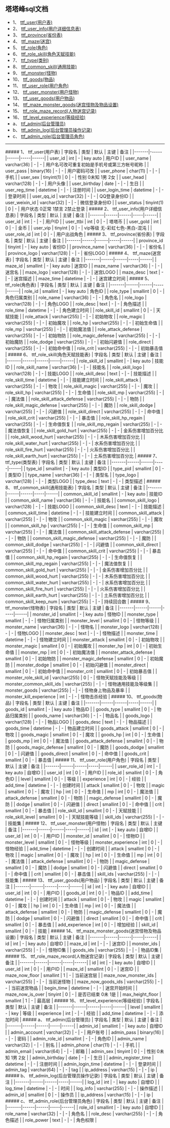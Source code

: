 ## 塔塔峰sql文档


* 1、 [ttf_user(用户表)](#1)
* 2、 [ttf_user_info(用户详细信息表)](#2)
* 3、 [ttf_province(省份表)](#3)
* 4、 [ttf_maze(迷宫)](#4)
* 5、 [ttf_role(角色)](#5)
* 6、 [ttf_role_skill(角色天赋技能)](#6)
* 7、 [ttf_type(类别)](#7)
* 8、 [ttf_common_skill(通用技能)](#8)
* 9、 [ttf_monster(怪物)](#9)
* 10、 [ttf_goods(物品)](#10)
* 11、 [ttf_user_role(用户角色)](#11)
* 12、 [ttf_user_monster(用户怪物)](#12)
* 13、 [ttf_user_goods(用户物品)](#13)
* 14、 [ttf_maze_monster_goods(迷宫怪物及物品设置)](#14)
* 15、 [ttf_role_maze_record(人物迷宫记录)](#15)
* 16、 [ttf_level_experience(等级经验)](#16)
* a、 [ttf_admin(后台管理员)](#a)
* b、 [ttf_admin_log(后台管理员操作记录)](#b)
* c、 [ttf_admin_role(后台管理员角色)](#c)


-----------------
<span id="1"/>
##### 1、 ttf_user(用户表)
| 字段名 | 类型 | 默认 | 主键 | 备注 |
|-------|------|------|-----|------|
| user_id | int | - | key auto | 用户ID |
| user_name | varchar(36) | - | - | 用户名可改可重复初始是手机号或第三方帐号昵称 |
| user_pass | binary(16) | - | - | 用户密码可改 |
| user_phone | char(11) | - | - | 手机 |
| user_sex | tinyint(1) | 0 | - | 性别 0未知 1男 2女 |
| user_head | varchar(128) | - | - | 用户头像 |
| user_birthday | date | - | - | 生日 |
| user_reg_time | datetime | - | - | 注册时间 |
| user_login_time | datetime | - | - | 登录时间 |
| user_qq_id | varchar(32) | - | - | QQ登录身份ID |
| user_weixin_id | varchar(32) | - | - | 微信登录身份ID |
| user_status | tinyint(1) | 0 | - | 用户状态 0正常 1禁言 2禁止登录 |


<span id="2"/>
##### 2、 ttf_user_info(用户详细信息表)
| 字段名 | 类型 | 默认 | 主键 | 备注 |
|-------|------|------|-----|------|
| user_id | int | - | - | 用户ID |
| user_ttbi | int | 0 | - | 塔塔币 |
| user_gold | int | 0 | - | 金币 |
| user_vip | tinyint | 0 | - | vip等级 无-彩虹七色-黑白-混沌 |
| user_role_id | int | 0 | - | 用户出战角色 |


<span id="3"/>
##### 3、 ttf_province(省份表)
| 字段名 | 类型 | 默认 | 主键 | 备注 |
|-------|------|------|-----|------|
| province_id | tinyint | - | key auto | 省份ID |
| province_name | varchar(36) | - | - | 省份名 |
| province_logo | varchar(128) | - | - | 省份LOGO |


<span id="4"/>
##### 4、 ttf_maze(迷宫表)
| 字段名 | 类型 | 默认 | 主键 | 备注 |
|-------|------|------|-----|------|
| maze_id | smallint | - | key auto | 迷宫ID |
| maze_name | varchar(36) | - | - | 迷宫名 |
| maze_logo | varchar(128) | - | - | 迷宫LOGO |
| maze_desc | text | - | - | 迷宫描述 |
| maze_time | datetime | - | - | 迷宫建立时间 |


<span id="5"/>
##### 5、 ttf_role(角色表)
| 字段名 | 类型 | 默认 | 主键 | 备注 |
|-------|------|------|-----|------|
| role_id | smallint | - | key auto | 角色ID |
| role_type | smallint | 0 | - | 角色归属类别 |
| role_name | varchar(36) | - | - | 角色名 |
| role_logo | varchar(128) | - | - | 角色LOGO |
| role_desc | text | - | - | 角色描述 |
| role_time | datetime | - | - | 角色建立时间 |
| role_skill_id | smallint | 0 | - | 天赋技能 |
| role_attack | varchar(255) | - | - | 初始物攻 |
| role_magic | varchar(255) | - | - | 初始魔攻 |
| role_hp | varchar(255) | - | - | 初始生命值 |
| role_mp | varchar(255) | - | - | 初始魔法值 |
| role_attack_defense | varchar(255) | - | - | 初始物防 |
| role_magic_defense | varchar(255) | - | - | 初始魔防 |
| role_dodge | varchar(255) | - | - | 初始闪避值 |
| role_direct | varchar(255) | - | - | 初始命中值 |
| role_crit | varchar(255) | - | - | 初始暴击值 |



<span id="6"/>
##### 6、 ttf_role_skill(角色天赋技能表)
| 字段名 | 类型 | 默认 | 主键 | 备注 |
|-------|------|------|-----|------|
| role_skill_id | smallint | - | key auto | 技能ID |
| role_skill_name | varchar(36) | - | - | 技能名 |
| role_skill_logo | varchar(128) | - | - | 技能LOGO |
| role_skill_desc | text | - | - | 技能描述 |
| role_skill_time | datetime | - | - | 技能建立时间 |
| role_skill_attack | varchar(255) | - | - | 物攻 |
| role_skill_magic | varchar(255) | - | - | 魔攻 |
| role_skill_hp | varchar(255) | - | - | 生命值 |
| role_skill_mp | varchar(255) | - | - | 魔法值 |
| role_skill_attack_defense | varchar(255) | - | - | 物防 |
| role_skill_magic_defense | varchar(255) | - | - | 魔防 |
| role_skill_dodge | varchar(255) | - | - | 闪避值 |
| role_skill_direct | varchar(255) | - | - | 命中值 |
| role_skill_crit | varchar(255) | - | - | 暴击值 |
| role_skill_hp_regain | varchar(255) | - | - | 生命值恢复 |
| role_skill_mp_regain | varchar(255) | - | - | 魔法值恢复 |
| role_skill_gold_hurt | varchar(255) | - | - | 金系伤害增加百分比 |
| role_skill_wood_hurt | varchar(255) | - | - | 木系伤害增加百分比 |
| role_skill_water_hurt | varchar(255) | - | - | 水系伤害增加百分比 |
| role_skill_fire_hurt | varchar(255) | - | - | 火系伤害增加百分比 |
| role_skill_earth_hurt | varchar(255) | - | - | 土系伤害增加百分比 |


<span id="7"/>
##### 7、 ttf_type(类型表)
| 字段名 | 类型 | 默认 | 主键 | 备注 |
|-------|------|------|-----|------|
| type_id | smallint | - | key auto | 类型ID |
| type_pid | smallint | 0 | - | 类型ID |
| type_name | varchar(36) | - | - | 类型名 |
| type_logo | varchar(128) | - | - | 类型LOGO |
| type_desc | text | - | - | 类型描述 |


<span id="8"/>
##### 8、 ttf_common_skill(通用技能表)
| 字段名 | 类型 | 默认 | 主键 | 备注 |
|-------|------|------|-----|------|
| common_skill_id | smallint | - | key auto | 技能ID |
| common_skill_name | varchar(36) | - | - | 技能名 |
| common_skill_logo | varchar(128) | - | - | 技能LOGO |
| common_skill_desc | text | - | - | 技能描述 |
| common_skill_time | datetime | - | - | 技能建立时间 |
| common_skill_attack | varchar(255) | - | - | 物攻 |
| common_skill_magic | varchar(255) | - | - | 魔攻 |
| common_skill_hp | varchar(255) | - | - | 生命值 |
| common_skill_mp | varchar(255) | - | - | 魔法值 |
| common_skill_attack_defense | varchar(255) | - | - | 物防 |
| common_skill_magic_defense | varchar(255) | - | - | 魔防 |
| common_skill_dodge | varchar(255) | - | - | 闪避值 |
| common_skill_direct | varchar(255) | - | - | 命中值 |
| common_skill_crit | varchar(255) | - | - | 暴击值 |
| common_skill_hp_regain | varchar(255) | - | - | 生命值恢复 |
| common_skill_mp_regain | varchar(255) | - | - | 魔法值恢复 |
| common_skill_gold_hurt | varchar(255) | - | - | 金系伤害增加百分比 |
| common_skill_wood_hurt | varchar(255) | - | - | 木系伤害增加百分比 |
| common_skill_water_hurt | varchar(255) | - | - | 水系伤害增加百分比 |
| common_skill_fire_hurt | varchar(255) | - | - | 火系伤害增加百分比 |
| common_skill_earth_hurt | varchar(255) | - | - | 土系伤害增加百分比 |
| common_skill_keep_num | varchar(255) | - | - | 持续回合数 |


<span id="9"/>
##### 9、 ttf_monster(怪物表)
| 字段名 | 类型 | 默认 | 主键 | 备注 |
|-------|------|------|-----|------|
| monster_id | smallint | - | key auto | 怪物ID |
| monster_type | smallint | - | - | 怪物归属类别 |
| monster_level | smallint | 0 | - | 怪物等级 |
| monster_name | varchar(36) | - | - | 怪物名 |
| monster_logo | varchar(128) | - | - | 怪物LOGO |
| monster_desc | text | - | - | 怪物描述 |
| monster_time | datetime | - | - | 怪物建立时间 |
| monster_attack | smallint | 0 | - | 初始物攻 |
| monster_magic | smallint | 0 | - | 初始魔攻 |
| monster_hp | int | 0 | - | 初始生命值 |
| monster_mp | int | 0 | - | 初始魔法值 |
| monster_attack_defense | smallint | 0 | - | 初始物防 |
| monster_magic_defense | smallint | 0 | - | 初始魔防 |
| monster_dodge | smallint | 0 | - | 初始闪避值 |
| monster_direct | smallint | 0 | - | 初始命中值 |
| monster_crit | smallint | 0 | - | 初始暴击值 |
| monster_role_skill_id | varchar(255) | 0 | - | 怪物天赋技能及等级 |
| monster_common_skill_ids | varchar(255) | - | - | 怪物通用技能及等级集 |
| monster_goods | varchar(255) | - | - | 怪物身上物品及暴率 |
| monster_kill_experience | int | - | - | 怪物击杀经验 |


<span id="10"/>
##### 10、 ttf_goods(物品)
| 字段名 | 类型 | 默认 | 主键 | 备注 |
|-------|------|------|-----|------|
| goods_id | smallint | - | key auto | 物品ID |
| goods_type | smallint | 0 | - | 物品归属类别 |
| goods_name | varchar(36) | - | - | 物品名 |
| goods_logo | varchar(128) | - | - | 物品LOGO |
| goods_desc | text | - | - | 物品描述 |
| goods_time | datetime | - | - | 物品建立时间 |
| goods_attack | smallint | 0 | - | 物攻 |
| goods_magic | smallint | 0 | - | 魔攻 |
| goods_hp | int | 0 | - | 生命值 |
| goods_mp | int | 0 | - | 魔法值 |
| goods_attack_defense | smallint | 0 | - | 物防 |
| goods_magic_defense | smallint | 0 | - | 魔防 |
| goods_dodge | smallint | 0 | - | 闪避值 |
| goods_direct | smallint | 0 | - | 命中值 |
| goods_crit | smallint | 0 | - | 暴击值 |


<span id="11"/>
##### 11、 ttf_user_role(用户角色)
| 字段名 | 类型 | 默认 | 主键 | 备注 |
|-------|------|------|-----|------|
| user_role_id | int | - | key auto | 自增ID |
| user_id | int | 0 | - | 用户ID |
| role_id | smallint | 0 | - | 角色ID |
| level | smallint | 0 | - | 等级 |
| experience | int | 0 | - | 经验 |
| add_time | datetime | - | - | 创建时间 |
| attack | smallint | 0 | - | 物攻 |
| magic | smallint | 0 | - | 魔攻 |
| hp | int | 0 | - | 生命值 |
| mp | int | 0 | - | 魔法值 |
| attack_defense | smallint | 0 | - | 物防 |
| magic_defense | smallint | 0 | - | 魔防 |
| dodge | smallint | 0 | - | 闪避值 |
| direct | smallint | 0 | - | 命中值 |
| crit | smallint | 0 | - | 暴击值 |
| role_skill_id | smallint | 0 | - | 天赋技能 |
| role_skill_level | smallint | 0 | - | 天赋技能等级 |
| skill_ids | varchar(255) | - | - | 技能集 |


<span id="12"/>
##### 12、 ttf_user_monster(用户怪物)
| 字段名 | 类型 | 默认 | 主键 | 备注 |
|-------|------|------|-----|------|
| id | int | - | key auto | 自增ID |
| user_id | int | 0 | - | 用户ID |
| monster_id | smallint | 0 | - | 怪物ID |
| monster_level | smallint | 0 | - | 怪物等级 |
| monster_experience | int | 0 | - | 怪物经验 |
| add_time | datetime | - | - | 创建时间 |
| attack | smallint | 0 | - | 物攻 |
| magic | smallint | 0 | - | 魔攻 |
| hp | int | 0 | - | 生命值 |
| mp | int | 0 | - | 魔法值 |
| attack_defense | smallint | 0 | - | 物防 |
| magic_defense | smallint | 0 | - | 魔防 |
| dodge | smallint | 0 | - | 闪避值 |
| direct | smallint | 0 | - | 命中值 |
| crit | smallint | 0 | - | 暴击值 |
| skill_ids | varchar(255) | - | - | 技能集 |


<span id="13"/>
##### 13、 ttf_user_goods(用户物品)
| 字段名 | 类型 | 默认 | 主键 | 备注 |
|-------|------|------|-----|------|
| id | int | - | key auto | 自增ID |
| user_id | int | 0 | - | 用户ID |
| goods_id | int | 0 | - | 物品ID |
| add_time | datetime | - | - | 创建时间 |
| attack | smallint | 0 | - | 物攻 |
| magic | smallint | 0 | - | 魔攻 |
| hp | int | 0 | - | 生命值 |
| mp | int | 0 | - | 魔法值 |
| attack_defense | smallint | 0 | - | 物防 |
| magic_defense | smallint | 0 | - | 魔防 |
| dodge | smallint | 0 | - | 闪避值 |
| direct | smallint | 0 | - | 命中值 |
| crit | smallint | 0 | - | 暴击值 |
| add_experience | int | 0 | - | 增加经验 |
| skill_id | smallint | 0 | - | 技能 |


<span id="14"/>
##### 14、 ttf_maze_monster_goods(迷宫怪物及物品设置)
| 字段名 | 类型 | 默认 | 主键 | 备注 |
|-------|------|------|-----|------|
| id | int | - | key auto | 自增ID |
| maze_id | int | - | - | 迷宫ID |
| monster_ids | varchar(255) | - | - | 怪物ID集 |
| goods_ids | varchar(255) | - | - | 物品ID集 |


<span id="15"/>
##### 15、 ttf_role_maze_record(人物迷宫记录)
| 字段名 | 类型 | 默认 | 主键 | 备注 |
|-------|------|------|-----|------|
| id | int | - | key auto | 自增ID |
| user_id | int | 0 | - | 用户ID |
| maze_id | smallint | 0 | - | 迷宫ID |
| maze_now_floor | smallint | 1 | - | 当前迷宫层 |
| maze_now_monster_ids | varchar(255) | - | - | 当前迷怪物 |
| maze_now_goods_ids | varchar(255) | - | - | 当前迷宫物品 |
| begin_time | datetime | - | - | 迷宫开始时间 |
| maze_now_is_over | tinyint | 0 | - | 是否已结束 0未 1是 |
| max_height_floor | smallint | 1 | - | 最高层 |


<span id="16"/>
##### 16、 ttf_level_experience(等级经验)
| 字段名 | 类型 | 默认 | 主键 | 备注 |
|-------|------|------|-----|------|
| level | smallint | - | key | 等级 |
| experience | int | - | - | 经验 |
| add_time | datetime | - | - | 添加时间 |


<span id="a"/>
##### a、 ttf_admin(后台管理员)
| 字段名 | 类型 | 默认 | 主键 | 备注 |
|-------|------|------|-----|------|
| admin_id | smallint | - | key auto | 自增ID |
| admin_account | varchar(32) | - | - | 用户账号 |
| admin_pass | binary(16) | - | - | 密码 |
| admin_role_id | smallint | - | - | 角色ID |
| admin_name | varchar(32) | - | - | 别名 |
| admin_phone | char(11) | - | - | 手机 |
| admin_email | varchar(64) | - | - | 邮箱 |
| admin_sex | tinyint | 0 | - | 性别 0未知 1男 2女 |
| admin_birthday | date | - | - | 生日 |
| admin_register_time | datetime | - | - | 注册时间 |
| admin_login_time | datetime | - | - | 登录时间 |
| admin_tag | varchar(64) | - | - | tag |
| ip_address | varchar(15) | - | - | ip |


<span id="b"/>
##### b、 ttf_admin_log(后台管理员操作记录)
| 字段名 | 类型 | 默认 | 主键 | 备注 |
|-------|------|------|-----|------|
| log_id | int | - | key auto | 自增ID |
| log_time | datetime | - | - | 时间 |
| log_info | varchar(255) | - | - | 操作描述 |
| admin_id | smallint | 0 | - | 操作员 |
| ip_address | varchar(15) | - | - | ip |


<span id="c"/>
##### c、 ttf_admin_role(后台管理员角色)
| 字段名 | 类型 | 默认 | 主键 | 备注 |
|-------|------|------|-----|------|
| role_id | smallint | - | key auto | 自增ID |
| role_name | varchar(32) | - | - | 角色名 |
| role_desc | varchar(255) | - | - | 角色描述 |
| role_power | text | - | - | 角色权限 |

